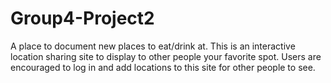 # Group4-Project2
A place to document new places to eat/drink at. This is an interactive location sharing site to display to other people your favorite spot. Users are encouraged to log in and add locations to this site for other people to see.
